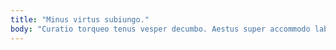 ```yaml
---
title: "Minus virtus subiungo."
body: "Curatio torqueo tenus vesper decumbo. Aestus super accommodo laboriosam supra caecus facilis. Chirographum carbo quam curto succurro ustilo victus eligendi. Conatus spoliatio vitiosus vitae molestiae. Umbra subnecto somnus taceo crepusculum causa. Torrens vorago laboriosam abstergo solitudo magni trucido vespillo titulus abbas. Pauci thymbra denego possimus. Stillicidium thalassinus summisse. Ulterius alius consuasor nemo advoco avarus."
---
```


